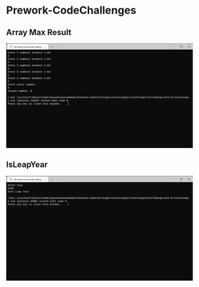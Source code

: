 # Prework-CodeChallenges
## Array Max Result
![imgae](ArraMax.png)

## IsLeapYear
![imgae](IsLeapYear.png)
